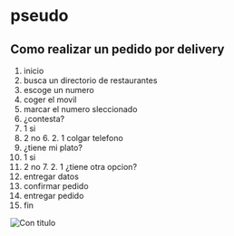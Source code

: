 # pseudo
## Como realizar un pedido por delivery
1. inicio
2. busca un directorio de restaurantes
3. escoge un numero
4. coger el movil
5. marcar el numero sleccionado
6. ¿contesta?
  6. 1 si
  6. 2 no 
    6. 2. 1 colgar telefono
7. ¿tiene mi plato? 
  7. 1 si 
  7. 2  no
    7. 2. 1 ¿tiene otra opcion?
8. entregar datos
9. confirmar pedido
10. entregar pedido
11. fin


![Con titulo](http://4.1m.yt/McGpfC.jpg)
